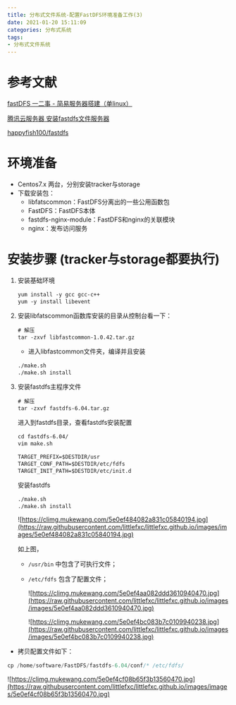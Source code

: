 ```yaml
---
title: 分布式文件系统-配置FastDFS环境准备工作(3)
date: 2021-01-20 15:11:09
categories: 分布式系统
tags:
- 分布式文件系统
---
```


# 参考文献

[fastDFS 一二事 - 简易服务器搭建（单linux）](https://www.cnblogs.com/leechenxiang/p/5406548.html)

[腾讯云服务器 安装fastdfs文件服务器](https://www.cnblogs.com/leechenxiang/p/7089778.html)

[happyfish100/fastdfs](https://github.com/happyfish100/fastdfs/wiki)

<!-- more -->

# 环境准备

- Centos7.x 两台，分别安装tracker与storage
- 下载安装包：
  - libfatscommon：FastDFS分离出的一些公用函数包
  - FastDFS：FastDFS本体
  - fastdfs-nginx-module：FastDFS和nginx的关联模块
  - nginx：发布访问服务

# 安装步骤 (tracker与storage都要执行)

1. 安装基础环境

   ```
   yum install -y gcc gcc-c++
   yum -y install libevent
   ```

2. 安装libfatscommon函数库安装的目录从控制台看一下：

   ```
   # 解压
   tar -zxvf libfastcommon-1.0.42.tar.gz
   ```

   - 进入libfastcommon文件夹，编译并且安装

   ```
   ./make.sh
   ./make.sh install
   ```

3. 安装fastdfs主程序文件

   ```
   # 解压
   tar -zxvf fastdfs-6.04.tar.gz
   ```

   进入到fastdfs目录，查看fastdfs安装配置

   ```
   cd fastdfs-6.04/
   vim make.sh
   ```

   ```
   TARGET_PREFIX=$DESTDIR/usr
   TARGET_CONF_PATH=$DESTDIR/etc/fdfs
   TARGET_INIT_PATH=$DESTDIR/etc/init.d
   ```

   安装fastdfs

   ```
   ./make.sh
   ./make.sh install
   ```

   ![https://climg.mukewang.com/5e0ef484082a831c05840194.jpg](https://raw.githubusercontent.com/littlefxc/littlefxc.github.io/images/images/5e0ef484082a831c05840194.jpg)

   如上图，

   - `/usr/bin` 中包含了可执行文件；

   - `/etc/fdfs` 包含了配置文件；

     ![https://climg.mukewang.com/5e0ef4aa082ddd3610940470.jpg](https://raw.githubusercontent.com/littlefxc/littlefxc.github.io/images/images/5e0ef4aa082ddd3610940470.jpg)

     ![https://climg.mukewang.com/5e0ef4bc083b7c0109940238.jpg](https://raw.githubusercontent.com/littlefxc/littlefxc.github.io/images/images/5e0ef4bc083b7c0109940238.jpg)

- 拷贝配置文件如下：

```jsx
cp /home/software/FastDFS/fastdfs-6.04/conf/* /etc/fdfs/
```

![https://climg.mukewang.com/5e0ef4cf08b65f3b13560470.jpg](https://raw.githubusercontent.com/littlefxc/littlefxc.github.io/images/images/5e0ef4cf08b65f3b13560470.jpg)